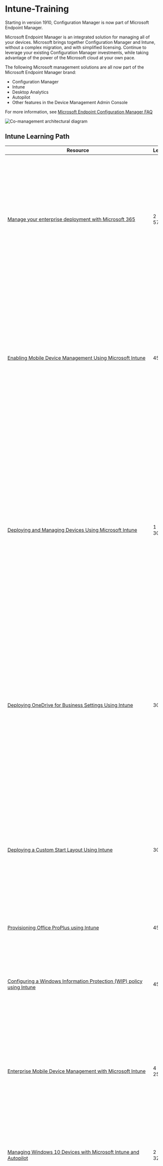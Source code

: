 # Intune-Training

Starting in version 1910, Configuration Manager is now part of Microsoft Endpoint Manager.

Microsoft Endpoint Manager is an integrated solution for managing all of your devices. Microsoft brings together Configuration Manager and Intune, without a complex migration, and with simplified licensing. Continue to leverage your existing Configuration Manager investments, while taking advantage of the power of the Microsoft cloud at your own pace.

The following Microsoft management solutions are all now part of the Microsoft Endpoint Manager brand:

* Configuration Manager
* Intune
* Desktop Analytics
* Autopilot
* Other features in the Device Management Admin Console

For more information, see [Microsoft Endpoint Configuration Manager FAQ](https://docs.microsoft.com/en-us/mem/configmgr/core/understand/microsoft-endpoint-manager-faq)

<p><img align="center" src="https://github.com/msandfor/Intune-Training/blob/main/assets/co-management-overview.svg" alt="Co-management architectural diagram"></p>
<p align="center"></p>


## Intune Learning Path
| Resource | Length | Training | Type | Summary |
|---|---|---|---|------|
| [Manage your enterprise deployment with Microsoft 365](https://docs.microsoft.com/en-us/learn/paths/manage-enterprise-deployment-m365/) | 2 hr 57 min | Learning Path (6 Modules) | Manage your enterprise deployment with modern tools from Microsoft 365. Empower your users and IT to benefit from the easy deployment and productivity enhancements from Windows 10, while still maintaining your standards for security and manageability. This learning path can help you prepare for the Microsoft 365 Certified: Modern Desktop Administrator Associate certification. |
| [Enabling Mobile Device Management Using Microsoft Intune](https://mslearningcampus.com/CourseAssignment/692434) | 45 min | Lab | In this lab, you will enable mobile device management (MDM) using Microsoft Intune. First, you will configure Microsoft Intune as the authority for MDM. Next, you will configure Intune management auto-enrollment for Azure Active Directory (Azure AD) joined devices. Finally, you will verify auto-enrollment of devices by joining a device to the Azure AD domain, and then viewing the device management status in the Microsoft 365 Device Management portal. |
| [Deploying and Managing Devices Using Microsoft Intune](https://mslearningcampus.com/CourseAssignment/692437) | 1 hr 30 min | Lab | In this lab, you will sign up for Office 365 and EMS trial subscriptions, and then you will enable Mobile Device Management (MDM) in Azure AD and enroll devices into Intune management. Next, you will configure corporate branding and Azure AD access, and then you will configure Intune compliance policies to ensure and track device compliance. Finally, you will create device management profiles to configure device features and settings to align with corporate policies, and then you will deploy and configure apps on devices and automate the deployment of devices and apps using Windows Autopilot. |
| [Deploying OneDrive for Business Settings Using Intune](https://mslearningcampus.com/CourseAssignment/692440) | 30 min | Lab | Microsoft Intune provides flexible and powerful management capabilities. In this lab, you will add PowerShell scripts that will automatically configure settings when devices are enrolled in mobile device management (MDM). First, you will add two PowerShell script policy objects that collectively will configure OneDrive for Business. Next, you will enroll a device into MDM. Finally, you will verify the automatic configuration of OneDrive for Business.|
| [Deploying a Custom Start Layout Using Intune](https://mslearningcampus.com/CourseAssignment/692441) | 30 min | Lab | In this lab, you will perform essential device management tasks using Microsoft Intune. First, you will create a custom start layout, and then you will export it to an XML file. Next, you will use the XML file to create a policy to configure the Start menu when a device enrolls in mobile device management (MDM). Finally, you will enroll a Windows 10 device into management, and then you will review the effect of the policy.|
| [Provisioning Office ProPlus using Intune](https://mslearningcampus.com/CourseAssignment/692442) | 45 min | Lab | This lab is under development and will be released soon.|
| [Configuring a Windows Information Protection (WIP) policy using Intune](https://mslearningcampus.com/CourseAssignment/692443) | 45 min | Lab | sIn this lab, you will learn how to create a Windows Information Protection (WIP) policy using Microsoft Intune. First, you will create a WIP policy, and then you will assign it to a group. Next, you will enroll a Windows 10 device into MDM. Finally, you will verify the enforcement of the policy |
| [Enterprise Mobile Device Management with Microsoft Intune](https://serviceshub.microsoft.com/catalog/docs/edu/enterprise-mobile-device-management-en-US/0e133125-514e-4678-bfe5-84d281d1f4ca) | 4 hr 25 min | Learning Path (9 Modules) | The Learning Path addresses the specific needs within the customer environment in terms of Enterprise Mobile Device Management (MDM), organizational constraints and processes/operational infrastructure architectures and business solutions.|
| [Managing Windows 10 Devices with Microsoft Intune and Autopilot](https://serviceshub.microsoft.com/catalog/docs/edu/windows-client-modern-pc-management-en-US/0e133125-514e-4678-bfe5-84d281d1f4ca) | 2 hr 32 min | Learning Path (8 Modules) | This Learning Path provides you with knowledge and vision of Modern PC management and Modern Workplace to enable a truly modern IT environment. You will also learn a simple way to deploy, manage, and secure Windows 10 using features included in Microsoft 365.|
| [Windows 10 Client: Windows Store for Business Management Tool Integration](https://mslearningcampus.com/CourseAssignment/692446) | 9 min | On-Demand Video | Demonstrate how the Windows Store for Business can be integrated with existing management tools such as Microsoft Intune|
| [Creating a Device Configuration Profile
45m](https://mslearningcampus.com/CourseAssignment/692447) | 45 min | Lab | In this lab, you will create a profile that will manage device configuration using Microsoft Intune. First, you will create a device configuration profile in which you will create a configuration profile for Windows 10 devices. Next, you will assign the configuration profile to an Azure Active Directory (Azure AD) security group. Finally, you will enroll a Windows 10 device in Intune, and then you will review the effect of the implementation of the configuration profile on the local device.|
| [Configuring a Dynamic Device Restriction Profile](https://mslearningcampus.com/CourseAssignment/692448) | 45 min | Lab | In this lab, you will configure a dynamic device configuration profile. First, you will use Microsoft Intune to create a device configuration profile in which you will create a device restriction policy to change the camera privacy settings based on the network location of the device. Next, you will assign this profile to all managed devices in your organization. Finally, you will verify the change in the camera privacy setting of the device as it moves from one network to another.|
| [Windows 10 Client: The MDM World](https://mslearningcampus.com/CourseAssignment/692449) | 17 min | On-Demand Video |This lesson introduces the concept of Modern Management in Windows 10. Focusing on modern methods to manage Windows 10 in an enterprise such as Mobile Device Management (MDM).|
| [Windows 10 Client: Inside Windows 10 MDM](https://mslearningcampus.com/CourseAssignment/692450) | 21 min | On-Demand Video | This lesson provides an overview of the internal architecture of Windows 10 and how it allows the OS to be managed via MDM Solutions. It also touches on MDM Logging.|
| [Title](https://mslearningcampus.com/CourseAssignment/692451) | 4 min | On-Demand Video | This lesson outlines the changes between traditional desktop environments in contrast with the way users expect to work today - by two of my favourite Australian Engineers|
| [Manage Windows 10 in your organization - transitioning to modern management](https://docs.microsoft.com/en-us/windows/client-management/manage-windows-10-in-your-organization-modern-management) | 9 min | Documentation | Use of personal devices for work, as well as employees working outside the office, may be changing how your organization manages devices. Certain parts of your organization might require deep, granular control over devices, while other parts might seek lighter, scenario-based management that empowers the modern workforce|
| [Provisioning packages for Windows 10](https://docs.microsoft.com/en-us/windows/configuration/provisioning-packages/provisioning-packages) | 6 min | Documentation | Windows provisioning makes it easy for IT administrators to configure end-user devices without imaging. Using Windows provisioning, an IT administrator can easily specify desired configuration and settings required to enroll the devices into management and then apply that configuration to target devices in a matter of minutes|
| [Introduction to Microsoft Endpoint Manager](https://docs.microsoft.com/en-us/mem/configmgr/core/understand/introduction) | 3 min | Documentation | Microsoft Endpoint Manager is an integrated solution for managing all of your devices. Microsoft brings together Configuration Manager and Intune, without a complex migration, and with simplified licensing.|
| [What is co-management?](https://docs.microsoft.com/en-us/mem/configmgr/comanage/overview) | 4 min | Documentation | Co-management is one of the primary ways to attach your existing Configuration Manager deployment to the Microsoft 365 cloud. It helps you unlock additional cloud-powered capabilities like conditional access. Co-management enables you to concurrently manage Windows 10 devices by using both Configuration Manager and Microsoft Intune. It lets you cloud-attach your existing investment in Configuration Manager by adding new functionality. By using co-management, you have the flexibility to use the technology solution that works best for your organization |
| [Title](link) | length | type | summary|
| [Title](link) | length | type | summary|
| [Title](link) | length | type | summary|
| [Title](link) | length | type | summary|
| [Title](link) | length | type | summary|
